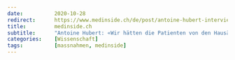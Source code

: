 ```yaml
---
date:          2020-10-28
redirect:      https://www.medinside.ch/de/post/antoine-hubert-interview
title:         medinside.ch
subtitle:      "Antoine Hubert: «Wir hätten die Patienten von den Hausärzten behandeln lassen sollen»"
categories:    [Wissenschaft]
tags:          [massnahmen, medinside]
---
```

